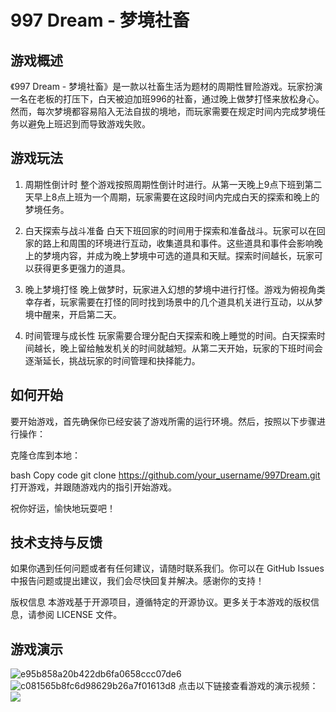 # 997 Dream - 梦境社畜
## 游戏概述
《997 Dream - 梦境社畜》是一款以社畜生活为题材的周期性冒险游戏。玩家扮演一名在老板的打压下，白天被迫加班996的社畜，通过晚上做梦打怪来放松身心。然而，每次梦境都容易陷入无法自拔的境地，而玩家需要在规定时间内完成梦境任务以避免上班迟到而导致游戏失败。

## 游戏玩法
1. 周期性倒计时
整个游戏按照周期性倒计时进行。从第一天晚上9点下班到第二天早上8点上班为一个周期，玩家需要在这段时间内完成白天的探索和晚上的梦境任务。

2. 白天探索与战斗准备
白天下班回家的时间用于探索和准备战斗。玩家可以在回家的路上和周围的环境进行互动，收集道具和事件。这些道具和事件会影响晚上的梦境内容，并成为晚上梦境中可选的道具和天赋。探索时间越长，玩家可以获得更多更强力的道具。

3. 晚上梦境打怪
晚上做梦时，玩家进入幻想的梦境中进行打怪。游戏为俯视角类幸存者，玩家需要在打怪的同时找到场景中的几个道具机关进行互动，以从梦境中醒来，开启第二天。

4. 时间管理与成长性
玩家需要合理分配白天探索和晚上睡觉的时间。白天探索时间越长，晚上留给触发机关的时间就越短。从第二天开始，玩家的下班时间会逐渐延长，挑战玩家的时间管理和抉择能力。

## 如何开始
要开始游戏，首先确保你已经安装了游戏所需的运行环境。然后，按照以下步骤进行操作：

克隆仓库到本地：

bash
Copy code
git clone https://github.com/your_username/997Dream.git
打开游戏，并跟随游戏内的指引开始游戏。

祝你好运，愉快地玩耍吧！

## 技术支持与反馈
如果你遇到任何问题或者有任何建议，请随时联系我们。你可以在 GitHub Issues 中报告问题或提出建议，我们会尽快回复并解决。感谢你的支持！

版权信息
本游戏基于开源项目，遵循特定的开源协议。更多关于本游戏的版权信息，请参阅 LICENSE 文件。

## 游戏演示
![e95b858a20b422db6fa0658ccc07de6](https://github.com/fengye7/997Dream/assets/117179005/cda65f78-f717-4c9e-9e58-107bc934d421)
![c081565b8fc6d98629b26a7f01613d8](https://github.com/fengye7/997Dream/assets/117179005/c297da7a-e48a-48e0-9a4c-0c998f0604c8)
点击以下链接查看游戏的演示视频：
![](https://www.bilibili.com/video/BV1cj421S7u7/)
